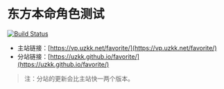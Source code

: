 # 东方本命角色测试

[![Build Status](https://travis-ci.org/uzkk/favorite.svg?branch=master)](https://travis-ci.org/uzkk/favorite)

- 主站链接：[https://vp.uzkk.net/favorite/](https://vp.uzkk.net/favorite/)
- 分站链接：[https://uzkk.github.io/favorite/](https://uzkk.github.io/favorite/)

> 注：分站的更新会比主站快一两个版本。
